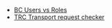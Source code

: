 
- [BC Users vs Roles](BC%20Users%20vs%20Roles.md)
- [TRC Transport request checker](TRC%20Transport%20request%20checker.md)